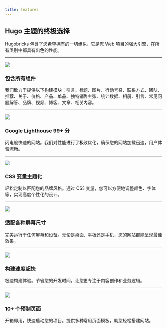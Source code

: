 ```yaml
---
title: features
---
```


## Hugo 主题的终极选择

Hugobricks 包含了您希望拥有的一切组件。它是您 Web 项目的强大引擎，在所有类别中都具有出色的性能。

--- 

![](/img/icons/material-symbols/200/rounded/auto_awesome_mosaic.svg) 

### 包含所有组件

我们致力于提供以下构建模块：引言、标题、图片、行动号召、联系方式、团队、推荐、关于、价格、产品、单品、独特销售主张、统计数据、相册、引言、常见问题解答、品牌、视频、博客、文章、相关内容。

--- 

![](/img/icons/material-symbols/200/rounded/performance_max.svg) 

### Google Lighthouse 99+ 分

闪电般快速的网站。我们对性能进行了极致优化，确保您的网站加载迅速，用户体验流畅。

--- 

![](/img/icons/material-symbols/200/rounded/design_services.svg) 

### CSS 变量主题化

轻松定制以匹配您的品牌风格。通过 CSS 变量，您可以方便地调整颜色、字体等，实现高度个性化的设计。

--- 

![](/img/icons/material-symbols/200/rounded/devices.svg) 

### 适配各种屏幕尺寸

完美运行于任何屏幕和设备。无论是桌面、平板还是手机，您的网站都能呈现最佳效果。

--- 

![](/img/icons/material-symbols/200/rounded/timer.svg) 

### 构建速度超快

极速构建体验。节省您的开发时间，让您更专注于内容创作和业务逻辑。

--- 

![](/img/icons/material-symbols/200/rounded/auto_fix.svg)

### 10+ 个预制页面
 
开箱即用，快速启动您的项目。提供多种常用页面模板，助您轻松搭建网站。